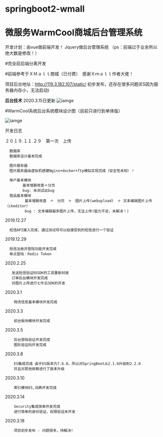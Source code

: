 # springboot2-wmall
# 微服务WarmCool商城后台管理系统

开发计划：由vue做前端开发！ Jquery做后台管理系统 （ps：前端过于业余所以绝大数是修改！）

#完全前后端分离开发

#前端参考于ＸＭａｌｌ商城（已付费）　感谢Ｘｍａｌｌ作者大佬！

项目后台地址：http://119.3.182.107/static/ 初步发布，还存在很多问题(ES因为服务器内存小，无法启动)

**后台技术**
          2020.3.15日更新
![iamge](http://q6g3wzhaj.bkt.clouddn.com/%E6%8A%80%E6%9C%AF.jpg)

#WarmCool系统后台系统模块设计图（目前只进行到单体版）
    
![iamge](http://q6g3wzhaj.bkt.clouddn.com/%E5%95%86%E5%9F%8E%E6%9E%B6%E6%9E%84%E5%9B%BE%20%284%29.png)    

开发日志

２０１９.１１.２９　第一次　上传

      数据库
      数据库设计基本完成
      
      图片服务器
      图片服务器由虚拟机搭建Nginx+docker+ftp模拟实现完成（安全性未知）！
    
      用户基本模块　
            基本增删改查＋分页
            bug: 未测试出bug 
      商品基本模块　
             基本增删改查　＋　分页　＋　图片上传(webupload)　＋ 文本编辑图片上传（ckeditor）
             bug : 文本编辑器多图片上传，无法上传(能力不足，未解决！)
      
2019.12.27
      
      短信API接入完成，通过测试号可以给接受到的短信进行一个验证
2019.12.29
      
      短信注册并登陆功能开发完成     
      单点登陆：Redis Token   
      
2020.2.25

       发送短信验证码SDK的工具重新封装
       订单后台模块开发完成                
       对图片上传进行七牛云SDK的开发
       
2020.3.1 

        物流信息基本模块开发完成
        
2020.3.3
            
        前台板块模块开发完成
        
2020.3.5
        
        后台登陆验证开发完成
        图形验证码开发完成
        
2020.3.8
        
        ES集成完成 由于ES版本为7.6.0，所以对SpringBoot从2.1.6升级到2.2.0
        并且对其他依赖进行了版本升级
     
2020.3.10

        索引模块ES,词典开发完成       
2020.3.14

        Security集成简单开发完成
        进行简单的身份验证，权限验证未开发

2020.3.18

        项目初步发布 - 问题很多，待解决! 
       
